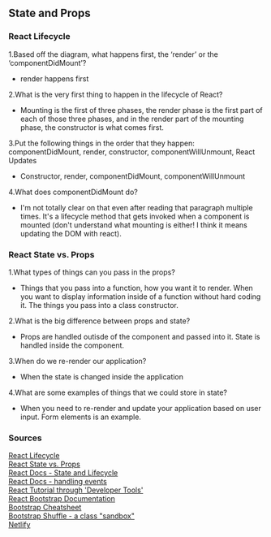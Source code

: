 ## State and Props

### React Lifecycle

1.Based off the diagram, what happens first, the ‘render’ or the ‘componentDidMount’?  
- render happens first  

2.What is the very first thing to happen in the lifecycle of React?  
- Mounting is the first of three phases, the render phase is the first part of each of those three phases, and in the render part of the mounting phase, the constructor is what comes first.  

3.Put the following things in the order that they happen: componentDidMount, render, constructor, componentWillUnmount, React Updates  
- Constructor, render, componentDidMount, componentWillUnmount  

4.What does componentDidMount do?  
- I'm not totally clear on that even after reading that paragraph multiple times. It's a lifecycle method that gets invoked when a component is mounted (don't understand what mounting is either! I think it means updating the DOM with react).  


### React State vs. Props

1.What types of things can you pass in the props?  
- Things that you pass into a function, how you want it to render. When you want to display information inside of a function without hard coding it. The things you pass into a class constructor.  

2.What is the big difference between props and state?  
- Props are handled outisde of the component and passed into it. State is handled inside the component.  

3.When do we re-render our application?  
- When the state is changed inside the application  

4.What are some examples of things that we could store in state?  
- When you need to re-render and update your application based on user input. Form elements is an example.  


### Sources
[React Lifecycle](https://medium.com/@joshuablankenshipnola/react-component-lifecycle-events-cb77e670a093)<br>
[React State vs. Props](https://www.youtube.com/watch?v=IYvD9oBCuJI)<br>
[React Docs - State and Lifecycle](https://reactjs.org/docs/state-and-lifecycle.html)<br>
[React Docs - handling events](https://reactjs.org/docs/handling-events.html)<br>
[React Tutorial through 'Developer Tools'](https://reactjs.org/tutorial/tutorial.html)<br>
[React Bootstrap Documentation](https://react-bootstrap.github.io/)<br>
[Bootstrap Cheatsheet](https://getbootstrap.com/docs/5.0/examples/cheatsheet/)<br>
[Bootstrap Shuffle - a class "sandbox"](https://bootstrapshuffle.com/classes)<br>
[Netlify](https://www.netlify.com/)<br>